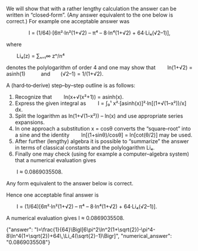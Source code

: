 We will show that with a rather lengthy calculation the answer can be written in “closed‐form”. (Any answer equivalent to the one below is correct.) For example one acceptable answer was

  
  I = (1/64)·[6π²·ln²(1+√2) – π⁴ – 8·ln⁴(1+√2) + 64·Li₄(√2–1)],

where

  Li₄(z) = ∑ₙ₌₁∞ zⁿ/n⁴

denotes the polylogarithm of order 4 and one may show that
  ln(1+√2) = asinh(1)   and  (√2–1) = 1/(1+√2).

A (hard‐to‐derive) step–by–step outline is as follows:
1. Recognize that 
  ln(x+√(x²+1)) = asinh(x).
2. Express the given integral as
  I = ∫₀¹ x²·[asinh(x)]²·ln[(1+√(1–x²))/x] dx.
3. Split the logarithm as ln(1+√(1–x²)) – ln(x) and use appropriate series expansions.
4. In one approach a substitution x = cosθ converts the “square–root” into a sine and the identity
  ln[(1+sinθ)/cosθ] = ln[cot(θ/2)]
may be used.
5. After further (lengthy) algebra it is possible to “summarize” the answer in terms of classical constants and the polylogarithm Li₄.
6. Finally one may check (using for example a computer–algebra system) that a numerical evaluation gives

  I ≈ 0.0869035508.

Any form equivalent to the answer below is correct.

Hence one acceptable final answer is

  I = (1/64)[6π²·ln²(1+√2) – π⁴ – 8·ln⁴(1+√2) + 64·Li₄(√2–1)].

A numerical evaluation gives I ≈ 0.0869035508.

{"answer": "I=\\frac{1}{64}\\Bigl[6\\pi^2\\ln^2(1+\\sqrt{2})-\\pi^4-8\\ln^4(1+\\sqrt{2})+64\\,\\Li_4(\\sqrt{2}-1)\\Bigr]", "numerical_answer": "0.0869035508"}